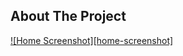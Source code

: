 <!-- ABOUT THE PROJECT -->
## About The Project

[![Home Screenshot][home-screenshot]]([https://example.com](https://drive.google.com/file/d/1QKJ7QRxFEitfdxNRM4GE2kwkAq-sZ-Ko/view?usp=share_link))

